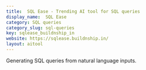 ```yaml
---
title:  SQL Ease - Trending AI tool for SQL queries
display_name:  SQL Ease
category: SQL queries
category_slug: sql-queries
key: sqlease_buildnship_in
website: https://sqlease.buildnship.in/
layout: aitool
---
```


Generating SQL queries from natural language inputs.
